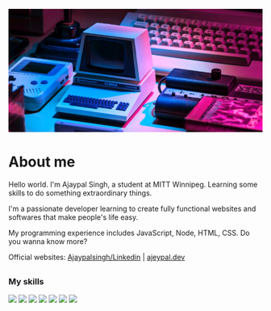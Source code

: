 ![Why Git](git-cover.png "Why Git")

# About me

Hello world. I'm Ajaypal Singh, a student at MITT Winnipeg. Learning 
some skills to do something extraordinary things.

I'm a passionate developer learning to create fully functional websites and softwares 
that make people's life easy.


My programming experience includes JavaScript, Node, HTML, CSS. Do you wanna know more?

Official websites: <a href="#" target="_blank">Ajaypalsingh/Linkedin</a> | <a href="#" target="_blank">ajeypal.dev</a>

##
##

### My skills

![](https://img.shields.io/badge/code-javascript-informational?style=for-the-badge&logo=javascript&logoColor=white&color=51be8d)
![](https://img.shields.io/badge/code-node-informational?style=for-the-badge&logo=javascript&logoColor=white&color=51be8d)
![](https://img.shields.io/badge/code-react-informational?style=for-the-badge&logo=react&logoColor=white&color=51be8d)
![](https://img.shields.io/badge/code-c%23-informational?style=for-the-badge&logo=csharp&logoColor=white&color=51be8d)
![](https://img.shields.io/badge/code-java-informational?style=for-the-badge&logo=java&logoColor=white&color=51be8d)
![](https://img.shields.io/badge/web-html-informational?style=for-the-badge&logo=html5&logoColor=white&color=51be8d)
![](https://img.shields.io/badge/web-css-informational?style=for-the-badge&logo=css3&logoColor=white&color=51be8d)

##
